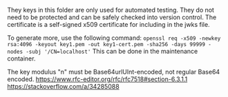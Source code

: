 They keys in this folder are only used for automated testing. They do not need to be protected and can be safely checked into version control.  The certificate is a self-signed x509 certificate for including in the jwks file.

To generate more, use the following command:
`openssl req -x509 -newkey rsa:4096 -keyout key1.pem -out key1-cert.pem -sha256 -days 99999 -nodes -subj '/CN=localhost'`
This can be done in the maintenance container.

The key modulus "n" must be Base64urlUInt-encoded, not regular Base64 encoded.
https://www.rfc-editor.org/rfc/rfc7518#section-6.3.1.1
https://stackoverflow.com/a/34285088
